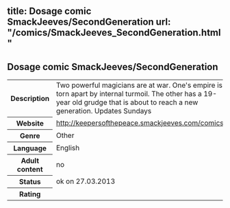 title: Dosage comic SmackJeeves/SecondGeneration
url: "/comics/SmackJeeves_SecondGeneration.html"
---
Dosage comic SmackJeeves/SecondGeneration
-----------------------------------------

<table class="comicinfo">
<tr>
<th>Description</th><td>Two powerful magicians are at war. One's empire is torn apart by internal turmoil. The other has a 19-year old grudge that is about to reach a new generation. Updates Sundays</td>
</tr>
<tr>
<th>Website</th><td><a href="http://keepersofthepeace.smackjeeves.com/comics/">http://keepersofthepeace.smackjeeves.com/comics/</a></td>
</tr>
<tr>
<th>Genre</th><td>Other</td>
</tr>
<tr>
<th>Language</th><td>English</td>
</tr>
<tr>
<th>Adult content</th><td>no</td>
</tr>
<tr>
<th>Status</th><td>ok on 27.03.2013</td>
</tr>
<tr>
<th>Rating</th><td><div class="g-plusone" data-size="standard" data-annotation="bubble"
 data-href="http://keepersofthepeace.smackjeeves.com/comics/"></div></td>
</tr>
</table>
<script type="text/javascript">
  (function() {
    var po = document.createElement('script'); po.type = 'text/javascript'; po.async = true;
    po.src = 'https://apis.google.com/js/plusone.js';
    var s = document.getElementsByTagName('script')[0]; s.parentNode.insertBefore(po, s);
  })();
</script>

